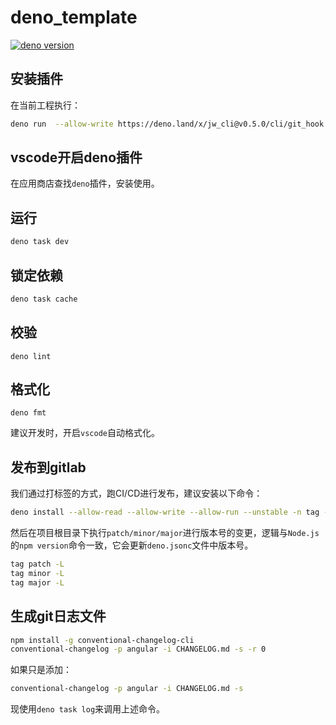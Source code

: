 # deno_template

[![deno version](https://img.shields.io/badge/deno-^1.34.3-green?logo=deno)](https://github.com/denoland/deno)

## 安装插件

在当前工程执行：

```bash
deno run  --allow-write https://deno.land/x/jw_cli@v0.5.0/cli/git_hook.ts
```

## vscode开启deno插件

在应用商店查找`deno`插件，安装使用。

## 运行

```bash
deno task dev
```

## 锁定依赖

```bash
deno task cache
```

## 校验

```shell
deno lint
```

## 格式化

```shell
deno fmt
```

建议开发时，开启`vscode`自动格式化。

## 发布到gitlab

我们通过打标签的方式，跑CI/CD进行发布，建议安装以下命令：

```bash
deno install --allow-read --allow-write --allow-run --unstable -n tag -f https://deno.land/x/jw_cli@v0.5.0/cli/tag/mod.ts
```

然后在项目根目录下执行`patch/minor/major`进行版本号的变更，逻辑与`Node.js`的`npm version`命令一致，它会更新`deno.jsonc`文件中版本号。

```bash
tag patch -L
tag minor -L
tag major -L
```

## 生成git日志文件

```bash
npm install -g conventional-changelog-cli
conventional-changelog -p angular -i CHANGELOG.md -s -r 0
```

如果只是添加：

```bash
conventional-changelog -p angular -i CHANGELOG.md -s
```

现使用`deno task log`来调用上述命令。
